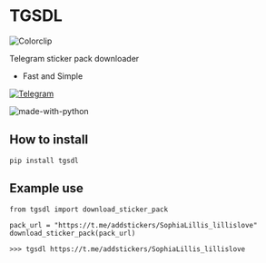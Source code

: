 # TGSDL

![Colorclip](https://gist.githubusercontent.com/acidfreakz/104ccc13eeb63f212170ec92aad1d4e3/raw/9fa794dc5ee6826fff0d597ab16f6f096c6d47af/TGSDL.svg)

Telegram sticker pack downloader
- Fast and Simple 

[![Telegram](https://img.shields.io/badge/Telegram-2CA5E0?style=flat&logo=telegram&logoColor=white)](https://t.me/onefinalhug) 

![made-with-python](https://img.shields.io/badge/Made%20with-Python-1f425f.svg)

## How to install
```
pip install tgsdl
```
## Example use
```
from tgsdl import download_sticker_pack

pack_url = "https://t.me/addstickers/SophiaLillis_lillislove"
download_sticker_pack(pack_url)
````
```
>>> tgsdl https://t.me/addstickers/SophiaLillis_lillislove
```

